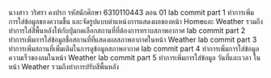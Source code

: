 นางสาว วริศรา คงปรก รหัสนักศึกษา 6310110443 ตอน 01
lab commit part 1
    ทำการเพิ่มการใส่ข้อมูลของความชื้น และจัดรูปแบบตำแหน่งการแสดงผลของหน้า Homeและ Weather รวมถึงทำการใส่สีพื้นหลังให้กับปุ่มกดเลือกสถานที่ที่ต้องการทราบสภาพอากาศ
lab commit part 2
    ทำการเพิ่มการใส่ข้อมูลชื่อสถานที่ที่แสดงผลสภาพอากาศในหน้า Weather
lab commit part 3
    ทำการเพิ่มสถานที่เพิ่มเติมในการดูข้อมูลสภาพอากาศ
lab commit part 4
    ทำการเพิ่มการใส่ข้อมูลความเร็วของลมในหน้า Weather
lab commit part 5
    ทำการเพิ่มการใส่ข้อมูล วันที่และเวลา ในหน้า Weather รวมถึงทำการปรับสีพื้นหลัง
